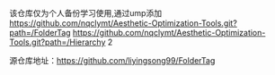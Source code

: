 该仓库仅为个人备份学习使用,通过ump添加
https://github.com/nqclymt/Aesthetic-Optimization-Tools.git?path=/FolderTag
https://github.com/nqclymt/Aesthetic-Optimization-Tools.git?path=/Hierarchy 2

源仓库地址：https://github.com/liyingsong99/FolderTag
